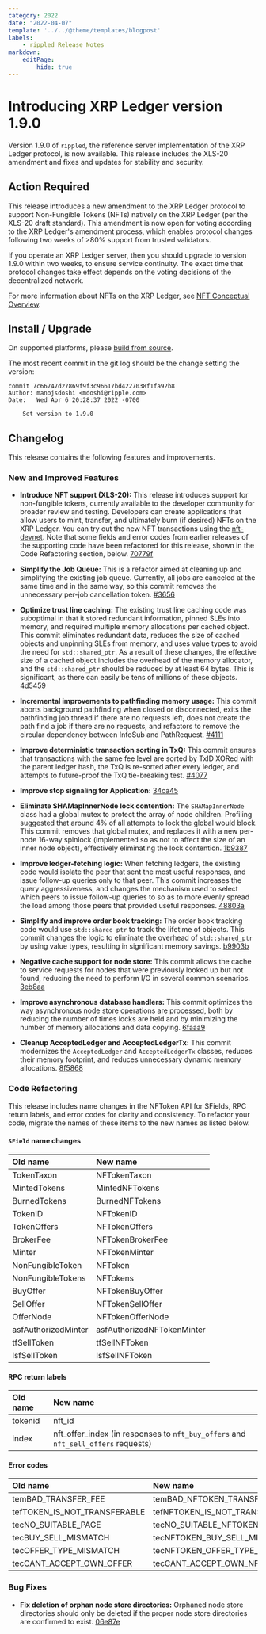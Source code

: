 ```yaml
---
category: 2022
date: "2022-04-07"
template: '../../@theme/templates/blogpost'
labels:
    - rippled Release Notes
markdown:
    editPage:
        hide: true
---
```

# Introducing XRP Ledger version 1.9.0

Version 1.9.0 of `rippled`, the reference server implementation of the XRP Ledger protocol, is now available. This release includes the XLS-20 amendment and fixes and updates for stability and security.

<!-- BREAK -->

## Action Required

This release introduces a new amendment to the XRP Ledger protocol to support Non-Fungible Tokens (NFTs) natively on the XRP Ledger (per the XLS-20 draft standard). This amendment is now open for voting according to the XRP Ledger's amendment process, which enables protocol changes following two weeks of >80% support from trusted validators.

If you operate an XRP Ledger server, then you should upgrade to version 1.9.0 within two weeks, to ensure service continuity. The exact time that protocol changes take effect depends on the voting decisions of the decentralized network.

For more information about NFTs on the XRP Ledger, see [NFT Conceptual Overview](https://xrpl.org/nft-conceptual-overview.html).

## Install / Upgrade

On supported platforms, please [build from source](https://github.com/XRPLF/rippled/blob/master/BUILD.md).

The most recent commit in the git log should be the change setting the version:

```text
commit 7c66747d27869f9f3c96617bd4227038f1fa92b8
Author: manojsdoshi <mdoshi@ripple.com>
Date:   Wed Apr 6 20:28:37 2022 -0700

    Set version to 1.9.0
```

## Changelog

This release contains the following features and improvements.

### New and Improved Features

- **Introduce NFT support (XLS-20):** This release introduces support for non-fungible tokens, currently available to the developer community for broader review and testing.  Developers can create applications that allow users to mint, transfer, and ultimately burn (if desired) NFTs on the XRP Ledger. You can try out the new NFT transactions using the [nft-devnet](https://xrpl.org/xrp-testnet-faucet.html). Note that some fields and error codes from earlier releases of the supporting code have been refactored for this release, shown in the Code Refactoring section, below. [70779f](https://github.com/ripple/rippled/commit/70779f6850b5f33cdbb9cf4129bc1c259af0013e)

- **Simplify the Job Queue:** This is a refactor aimed at cleaning up and simplifying the existing job queue. Currently, all jobs are canceled at the same time and in the same way, so this commit removes the unnecessary per-job cancellation token. [#3656](https://github.com/ripple/rippled/pull/3656)

- **Optimize trust line caching:** The existing trust line caching code was suboptimal in that it stored redundant information, pinned SLEs into memory, and required multiple memory allocations per cached object. This commit eliminates redundant data, reduces the size of cached objects and unpinning SLEs from memory, and uses value types to avoid the need for `std::shared_ptr`. As a result of these changes, the effective size of a cached object includes the overhead of the memory allocator, and the `std::shared_ptr` should be reduced by at least 64 bytes. This is significant, as there can easily be tens of millions of these objects. [4d5459](https://github.com/ripple/rippled/commit/4d5459d041da8f5a349c5f458d664e5865e1f1b5)

- **Incremental improvements to pathfinding memory usage:** This commit aborts background pathfinding when closed or disconnected, exits the pathfinding job thread if there are no requests left, does not create the path find a job if there are no requests, and refactors to remove the circular dependency between InfoSub and PathRequest. [#4111](https://github.com/ripple/rippled/pull/4111)

- **Improve deterministic transaction sorting in TxQ:** This commit ensures that transactions with the same fee level are sorted by TxID XORed with the parent ledger hash, the TxQ is re-sorted after every ledger, and attempts to future-proof the TxQ tie-breaking test. [#4077](https://github.com/ripple/rippled/pull/4077)

- **Improve stop signaling for Application:** [34ca45](https://github.com/ripple/rippled/commit/34ca45713244d0defc39549dd43821784b2a5c1d)

- **Eliminate SHAMapInnerNode lock contention:** The `SHAMapInnerNode` class had a global mutex to protect the array of node children. Profiling suggested that around 4% of all attempts to lock the global would block. This commit removes that global mutex, and replaces it with a new per-node 16-way spinlock (implemented so as not to affect the size of an inner node object), effectively eliminating the lock contention. [1b9387](https://github.com/ripple/rippled/commit/1b9387eddc1f52165d3243d2ace9be0c62495eea)

- **Improve ledger-fetching logic:** When fetching ledgers, the existing code would isolate the peer that sent the most useful responses, and issue follow-up queries only to that peer. This commit increases the query aggressiveness, and changes the mechanism used to select which peers to issue follow-up queries to so as to more evenly spread the load among those peers that provided useful responses. [48803a](https://github.com/ripple/rippled/commit/48803a48afc3bede55d71618c2ee38fd9dbfd3b0)

- **Simplify and improve order book tracking:** The order book tracking code would use `std::shared_ptr` to track the lifetime of objects. This commit changes the logic to eliminate the overhead of `std::shared_ptr` by using value types, resulting in significant memory savings. [b9903b](https://github.com/ripple/rippled/commit/b9903bbcc483a384decf8d2665f559d123baaba2)


- **Negative cache support for node store:** This commit allows the cache to service requests for nodes that were previously looked up but not found, reducing the need to perform I/O in several common scenarios. [3eb8aa](https://github.com/ripple/rippled/commit/3eb8aa8b80bd818f04c99cee2cfc243192709667)

- **Improve asynchronous database handlers:** This commit optimizes the way asynchronous node store operations are processed, both by reducing the number of times locks are held and by minimizing the number of memory allocations and data copying. [6faaa9](https://github.com/ripple/rippled/commit/6faaa91850d6b2eb9fbf16c1256bf7ef11ac4646)

- **Cleanup AcceptedLedger and AcceptedLedgerTx:** This commit modernizes the `AcceptedLedger` and `AcceptedLedgerTx` classes, reduces their memory footprint, and reduces unnecessary dynamic memory allocations. [8f5868](https://github.com/ripple/rippled/commit/8f586870917818133924bf2e11acab5321c2b588)

### Code Refactoring

This release includes name changes in the NFToken API for SFields, RPC return labels, and error codes for clarity and consistency. To refactor your code, migrate the names of these items to the new names as listed below.
 
#### `SField` name changes

| Old name | New name |
|:---------|:----------|
| TokenTaxon | NFTokenTaxon |
| MintedTokens | MintedNFTokens |
| BurnedTokens | BurnedNFTokens |
| TokenID | NFTokenID |
| TokenOffers | NFTokenOffers |
| BrokerFee | NFTokenBrokerFee |
| Minter | NFTokenMinter |
| NonFungibleToken | NFToken |
| NonFungibleTokens | NFTokens |
| BuyOffer | NFTokenBuyOffer |
| SellOffer | NFTokenSellOffer |
| OfferNode | NFTokenOfferNode |
| asfAuthorizedMinter | asfAuthorizedNFTokenMinter |
| tfSellToken | tfSellNFToken |
| lsfSellToken | lsfSellNFToken |
 
#### RPC return labels

| Old name | New name |
|:---------|:----------|
| tokenid | nft_id |
| index | nft_offer_index (in responses to `nft_buy_offers` and `nft_sell_offers` requests) |
 
#### Error codes

| Old name | New name |
|:---------|:----------|
| temBAD_TRANSFER_FEE | temBAD_NFTOKEN_TRANSFER_FEE |
| tefTOKEN_IS_NOT_TRANSFERABLE | tefNFTOKEN_IS_NOT_TRANSFERABLE |
| tecNO_SUITABLE_PAGE | tecNO_SUITABLE_NFTOKEN_PAGE |
| tecBUY_SELL_MISMATCH | tecNFTOKEN_BUY_SELL_MISMATCH |
| tecOFFER_TYPE_MISMATCH | tecNFTOKEN_OFFER_TYPE_MISMATCH |
| tecCANT_ACCEPT_OWN_OFFER | tecCANT_ACCEPT_OWN_NFTOKEN_OFFER |


### Bug Fixes

- **Fix deletion of orphan node store directories:** Orphaned node store directories should only be deleted if the proper node store directories are confirmed to exist. [06e87e](https://github.com/ripple/rippled/commit/06e87e0f6add5b880d647e14ab3d950decfcf416)
